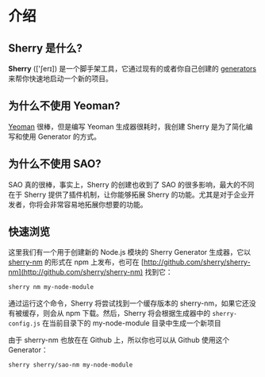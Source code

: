 # 介绍

## Sherry 是什么?

**Sherry** (['ʃerɪ]) 是一个脚手架工具，它通过现有的或者你自己创建的 [generators](https://github.com/sherry/awesome-sao) 来帮你快速地启动一个新的项目。

## 为什么不使用 Yeoman?

[Yeoman](http://yeoman.io/) 很棒，但是编写 Yeoman 生成器很耗时，我创建 Sherry 是为了简化编写和使用 Generator 的方式。

## 为什么不使用 SAO?

SAO 真的很棒，事实上，Sherry 的创建也收到了 SAO 的很多影响，最大的不同在于 Sherry 提供了插件机制，让你能够拓展 Sherry 的功能。尤其是对于企业开发者，你将会非常容易地拓展你想要的功能。

## 快速浏览

这里我们有一个用于创建新的 Node.js 模块的 Sherry Generator 生成器，它以 [sherry-nm](https://npm.im/sherry-nm) 的形式在 npm 上发布，也可在 [http://github.com/sherry/sherry-nm](http://github.com/sherry/sherry-nm) 找到它：

```bash
sherry nm my-node-module
```

通过运行这个命令，Sherry 将尝试找到一个缓存版本的 sherry-nm，如果它还没有被缓存，则会从 npm 下载。然后，Sherry 将会根据生成器中的 `sherry-config.js` 在当前目录下的 my-node-module 目录中生成一个新项目

由于 sherry-nm 也放在在 Github 上，所以你也可以从 Github 使用这个 Generator：

```bash
sherry sherry/sao-nm my-node-module
```
